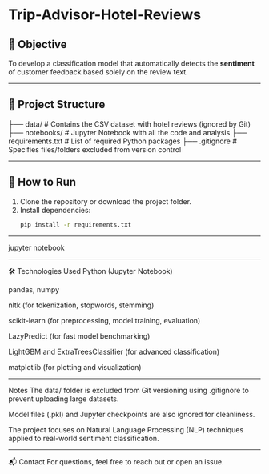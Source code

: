 # Trip-Advisor-Hotel-Reviews

## 🧠 Objective

To develop a classification model that automatically detects the **sentiment** of customer feedback based solely on the review text.

************************************************************************************************************************

## 📂 Project Structure

├── data/ # Contains the CSV dataset with hotel reviews (ignored by Git)
├── notebooks/ # Jupyter Notebook with all the code and analysis
├── requirements.txt # List of required Python packages
├── .gitignore # Specifies files/folders excluded from version control

************************************************************************************************************************

## 🚀 How to Run

1. Clone the repository or download the project folder.
2. Install dependencies:
   ```bash
   pip install -r requirements.txt

************************************************************************************************************************

jupyter notebook

************************************************************************************************************************

🛠️ Technologies Used
Python (Jupyter Notebook)

pandas, numpy

nltk (for tokenization, stopwords, stemming)

scikit-learn (for preprocessing, model training, evaluation)

LazyPredict (for fast model benchmarking)

LightGBM and ExtraTreesClassifier (for advanced classification)

matplotlib (for plotting and visualization)

************************************************************************************************************************


 Notes
The data/ folder is excluded from Git versioning using .gitignore to prevent uploading large datasets.

Model files (.pkl) and Jupyter checkpoints are also ignored for cleanliness.

The project focuses on Natural Language Processing (NLP) techniques applied to real-world sentiment classification.


************************************************************************************************************************

📬 Contact
For questions, feel free to reach out or open an issue.
